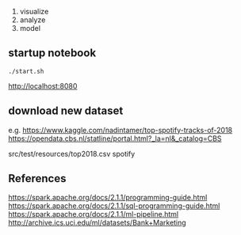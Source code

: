 


1. visualize
2. analyze
3. model



## startup notebook

```
./start.sh
```
<http://localhost:8080>

## download new dataset
e.g. 
<https://www.kaggle.com/nadintamer/top-spotify-tracks-of-2018>
<https://opendata.cbs.nl/statline/portal.html?_la=nl&_catalog=CBS>

src/test/resources/top2018.csv spotify


## References
<https://spark.apache.org/docs/2.1.1/programming-guide.html>
<https://spark.apache.org/docs/2.1.1/sql-programming-guide.html>
<https://spark.apache.org/docs/2.1.1/ml-pipeline.html>
<http://archive.ics.uci.edu/ml/datasets/Bank+Marketing>

